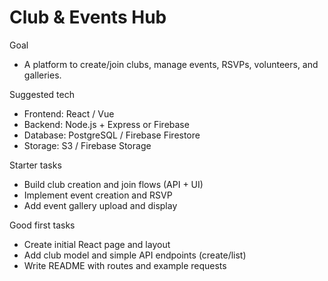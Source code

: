 # Club & Events Hub

Goal
- A platform to create/join clubs, manage events, RSVPs, volunteers, and galleries.

Suggested tech
- Frontend: React / Vue
- Backend: Node.js + Express or Firebase
- Database: PostgreSQL / Firebase Firestore
- Storage: S3 / Firebase Storage

Starter tasks
- Build club creation and join flows (API + UI)
- Implement event creation and RSVP
- Add event gallery upload and display

Good first tasks
- Create initial React page and layout
- Add club model and simple API endpoints (create/list)
- Write README with routes and example requests
